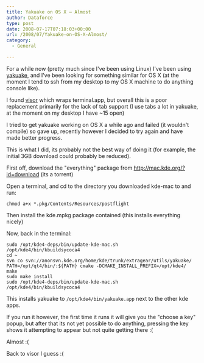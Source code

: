 ```yaml
---
title: Yakuake on OS X – Almost
author: Dataforce
type: post
date: 2008-07-17T07:18:03+00:00
url: /2008/07/Yakuake-on-OS-X-Almost/
category:
  - General

---
```

For a while now (pretty much since I've been using Linux) I've been using [yakuake](http://en.wikipedia.org/wiki/Yakuake), and I've been looking for something similar for OS X (at the moment I tend to ssh from my desktop to my OS X machine to do anything console like).

I found [visor](http://docs.blacktree.com/visor/visor) which wraps terminal.app, but overall this is a poor replacement primarily for the lack of tab support (I use tabs a lot in yakuake, at the moment on my desktop I have ~15 open)

I tried to get yakuake working on OS X a while ago and failed (it wouldn't compile) so gave up, recently however I decided to try again and have made better progress.

This is what I did, its probably not the best way of doing it (for example, the initial 3GB download could probably be reduced).

<!--more-->

First off, download the "everything" package from http://mac.kde.org/?id=download (its a torrent)

Open a terminal, and cd to the directory you downloaded kde-mac to and run:

`chmod a+x *.pkg/Contents/Resources/postflight`

Then install the kde.mpkg package contained (this installs everything nicely)

Now, back in the terminal:

```shell
sudo /opt/kde4-deps/bin/update-kde-mac.sh
/opt/kde4/bin/kbuildsycoca4
cd ~
svn co svn://anonsvn.kde.org/home/kde/trunk/extragear/utils/yakuake/
PATH=/opt/qt4/bin/:${PATH} cmake -DCMAKE_INSTALL_PREFIX=/opt/kde4/
make
sudo make install
sudo /opt/kde4-deps/bin/update-kde-mac.sh
/opt/kde4/bin/kbuildsycoca4
```

This installs yakuake to `/opt/kde4/bin/yakuake.app` next to the other kde apps.

If you run it however, the first time it runs it will give you the "choose a key" popup, but after that its not yet possible to do anything, pressing the key shows it attempting to appear but not quite getting there :(

Almost :(

Back to visor I guess :(
